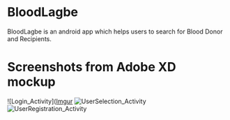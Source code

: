 # BloodLagbe
BloodLagbe is an android app which helps users to search for Blood Donor and Recipients.

# Screenshots from Adobe XD mockup
![Login_Activity]([Imgur](https://i.imgur.com/msaFVaXl.png)
![UserSelection_Activity](https://user-images.githubusercontent.com/57093421/149021829-2834aa98-5f6a-435f-b389-ec3fdb6c7887.png)
![UserRegistration_Activity](https://user-images.githubusercontent.com/57093421/149022394-297627d5-f89e-4f04-8dbc-6ad537da8d70.png)
